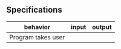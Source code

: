 ## Specifications

| behavior |  input   |  output  |
|----------|:--------:|:--------:|
|Program takes user